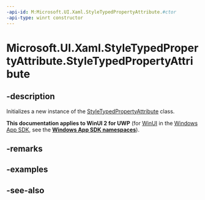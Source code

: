 ```yaml
---
-api-id: M:Microsoft.UI.Xaml.StyleTypedPropertyAttribute.#ctor
-api-type: winrt constructor
---
```


<!-- Method syntax
public StyleTypedPropertyAttribute()
-->

# Microsoft.UI.Xaml.StyleTypedPropertyAttribute.StyleTypedPropertyAttribute

## -description
Initializes a new instance of the [StyleTypedPropertyAttribute](styletypedpropertyattribute.md) class.

**This documentation applies to WinUI 2 for UWP** (for [WinUI](/windows/apps/winui/winui3/) in the [Windows App SDK](/windows/apps/windows-app-sdk/), see the **[Windows App SDK namespaces](/windows/windows-app-sdk/api/winrt/)**).

## -remarks

## -examples

## -see-also
